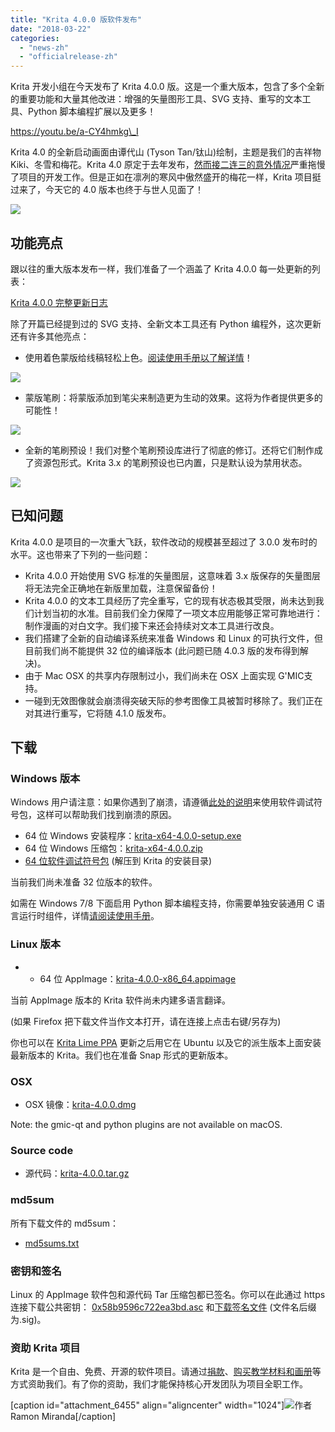 ```yaml
---
title: "Krita 4.0.0 版软件发布"
date: "2018-03-22"
categories: 
  - "news-zh"
  - "officialrelease-zh"
---
```


Krita 开发小组在今天发布了 Krita 4.0.0 版。这是一个重大版本，包含了多个全新的重要功能和大量其他改进：增强的矢量图形工具、SVG 支持、重写的文本工具、Python 脚本编程扩展以及更多！

https://youtu.be/a-CY4hmkg\_I

Krita 4.0 的全新启动画面由谭代山 (Tyson Tan/钛山)绘制，主题是我们的吉祥物 Kiki、冬雪和梅花。Krita 4.0 原定于去年发布，[然而接二连三的意外情况](https://krita.org/en/item/krita-foundation-update/)严重拖慢了项目的开发工作。但是正如在凛冽的寒风中傲然盛开的梅花一样，Krita 项目挺过来了，今天它的 4.0 版本也终于与世人见面了！

[![](/images/posts/2018/kiki_4.0_sm-1-1024x463.png)](https://krita.org/wp-content/uploads/2018/03/kiki_4.0_sm-1.png)

## 功能亮点

跟以往的重大版本发布一样，我们准备了一个涵盖了 Krita 4.0.0 每一处更新的列表：

[Krita 4.0.0 完整更新日志](https://krita.org/en/krita-4-0-release-notes/)

除了开篇已经提到过的 SVG 支持、全新文本工具还有 Python 编程外，这次更新还有许多其他亮点：

- 使用着色蒙版给线稿轻松上色。[阅读使用手册以了解详情](https://docs.krita.org/en/reference_manual/tools/colorize_mask.html)！

[![](/images/posts/2018/colorize-mask.png)](https://krita.org/wp-content/uploads/2018/02/colorize-mask.png)

- 蒙版笔刷：将蒙版添加到笔尖来制造更为生动的效果。这将为作者提供更多的可能性！

[![](/images/posts/2018/waterpaint.gif)](https://krita.org/wp-content/uploads/2018/02/waterpaint.gif)

- 全新的笔刷预设！我们对整个笔刷预设库进行了彻底的修订。还将它们制作成了资源包形式。Krita 3.x 的笔刷预设也已内置，只是默认设为禁用状态。

[![](/images/posts/2018/bundles.png)](https://krita.org/wp-content/uploads/2018/03/bundles.png)

## 已知问题

Krita 4.0.0 是项目的一次重大飞跃，软件改动的规模甚至超过了 3.0.0 发布时的水平。这也带来了下列的一些问题：

- Krita 4.0.0 开始使用 SVG 标准的矢量图层，这意味着 3.x 版保存的矢量图层将无法完全正确地在新版里加载，注意保留备份！
- Krita 4.0.0 的文本工具经历了完全重写，它的现有状态极其受限，尚未达到我们计划当初的水准。目前我们全力保障了一项文本应用能够正常可靠地进行：制作漫画的对白文字。我们接下来还会持续对文本工具进行改良。
- 我们搭建了全新的自动编译系统来准备 Windows 和 Linux 的可执行文件，但目前我们尚不能提供 32 位的编译版本 (此问题已随 4.0.3 版的发布得到解决)。
- 由于 Mac OSX 的共享内存限制过小，我们尚未在 OSX 上面实现 G'MIC支持。
- 一碰到无效图像就会崩溃得突破天际的参考图像工具被暂时移除了。我们正在对其进行重写，它将随 4.1.0 版发布。

## 下载

### Windows 版本

Windows 用户请注意：如果你遇到了崩溃，请遵循[此处的说明](https://docs.krita.org/Dr._Mingw_debugger)来使用软件调试符号包，这样可以帮助我们找到崩溃的原因。

- 64 位 Windows 安装程序：[krita-x64-4.0.0-setup.exe](https://download.kde.org/stable/krita/4.0.0/krita-x64-4.0.0-setup.exe)
- 64 位 Windows 压缩包：[krita-x64-4.0.0.zip](https://download.kde.org/stable/krita/4.0.0/krita-x64-4.0.0.zip)
- [64 位软件调试符号包](https://download.kde.org/stable/krita/4.0.0/krita-x64-4.0.0-dbg.zip) (解压到 Krita 的安装目录)

当前我们尚未准备 32 位版本的软件。

如需在 Windows 7/8 下面启用 Python 脚本编程支持，你需要单独安装通用 C 语言运行时组件，详情[请阅读使用手册](https://docs.krita.org/en/user_manual/python_scripting/introduction_to_python_scripting.html)。

### Linux 版本

- - 64 位 AppImage：[krita-4.0.0-x86\_64.appimage](https://download.kde.org/stable/krita/4.0.0/krita-4.0.0-x86_64.appimage)

当前 AppImage 版本的 Krita 软件尚未内建多语言翻译。

(如果 Firefox 把下载文件当作文本打开，请在连接上点击右键/另存为)

你也可以在 [Krita Lime PPA](https://launchpad.net/%7Ekritalime/+archive/ubuntu/ppa) 更新之后用它在 Ubuntu 以及它的派生版本上面安装最新版本的 Krita。我们也在准备 Snap 形式的更新版本。

### OSX

- OSX 镜像：[krita-4.0.0.dmg](https://download.kde.org/stable/krita/4.0.0/krita-4.0.0.dmg)

Note: the gmic-qt and python plugins are not available on macOS.

### Source code

- 源代码：[krita-4.0.0.tar.gz](https://download.kde.org/stable/krita/4.0.0/krita-4.0.0.tar.gz)

### md5sum

所有下载文件的 md5sum：

- [md5sums.txt](https://download.kde.org/stable/krita/4.0.0/md5sums.txt)

### 密钥和签名

Linux 的 AppImage 软件包和源代码 Tar 压缩包都已签名。你可以在此通过 https 连接下载公共密钥： [0x58b9596c722ea3bd.asc](https://share.kde.org/index.php/s/fJ99V5mZvuyD0z8) 和[下载签名文件](http://download.kde.org/stable/krita/4.0.0/) (文件名后缀为.sig)。

### 资助 Krita 项目

Krita 是一个自由、免费、开源的软件项目。请通过[捐款](https://krita.org/en/support-us/donations/)、[购买教学材料和画册](https://krita.org/en/support-us/shop)等方式资助我们。有了你的资助，我们才能保持核心开发团队为项目全职工作。

\[caption id="attachment\_6455" align="aligncenter" width="1024"\][![](/images/posts/2018/Krita4_Alegoric_final-1024x507.png)](https://krita.org/wp-content/uploads/2018/03/Krita4_Alegoric_final.png)作者 Ramon Miranda\[/caption\]
